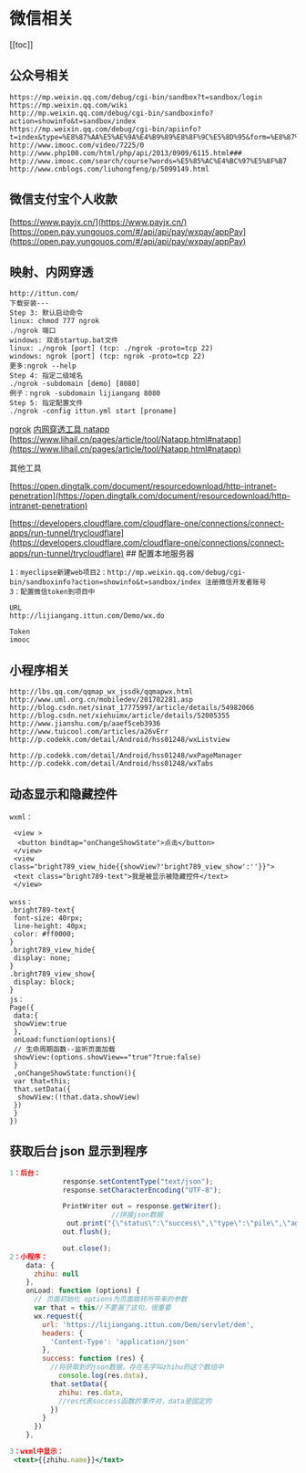 

# 微信相关
[[toc]]

## 公众号相关

```
https://mp.weixin.qq.com/debug/cgi-bin/sandbox?t=sandbox/login
https://mp.weixin.qq.com/wiki
http://mp.weixin.qq.com/debug/cgi-bin/sandboxinfo?action=showinfo&t=sandbox/index
https://mp.weixin.qq.com/debug/cgi-bin/apiinfo?t=index&type=%E8%87%AA%E5%AE%9A%E4%B9%89%E8%8F%9C%E5%8D%95&form=%E8%87%AA%E5%AE%9A%E4%B9%89%E8%8F%9C%E5%8D%95%E5%88%A0%E9%99%A4%E6%8E%A5%E5%8F%A3%20/menu/delete
http://www.imooc.com/video/7225/0
http://www.php100.com/html/php/api/2013/0909/6115.html###
http://www.imooc.com/search/course?words=%E5%85%AC%E4%BC%97%E5%8F%B7
http://www.cnblogs.com/liuhongfeng/p/5099149.html
```

## 微信支付宝个人收款

[https://www.payjx.cn/](https://www.payjx.cn/) [https://open.pay.yungouos.com/#/api/api/pay/wxpay/appPay](https://open.pay.yungouos.com/#/api/api/pay/wxpay/appPay)

## 映射、内网穿透

```
﻿http://ittun.com/
下载安装---
Step 3: 默认启动命令
linux: chmod 777 ngrok
./ngrok 端口
windows: 双击startup.bat文件
linux: ./ngrok [port] (tcp: ./ngrok -proto=tcp 22)
windows: ngrok [port] (tcp: ngrok -proto=tcp 22)
更多:ngrok --help
Step 4: 指定二级域名
./ngrok -subdomain [demo] [8080]
例子：ngrok -subdomain lijiangang 8080
Step 5: 指定配置文件
./ngrok -config ittun.yml start [proname]
```

[ngrok](https://ngrok.com/) [内网穿透工具 natapp](https://natapp.cn/) [https://www.lihail.cn/pages/article/tool/Natapp.html#natapp](https://www.lihail.cn/pages/article/tool/Natapp.html#natapp)

其他工具

[https://open.dingtalk.com/document/resourcedownload/http-intranet-penetration](https://open.dingtalk.com/document/resourcedownload/http-intranet-penetration)

[https://developers.cloudflare.com/cloudflare-one/connections/connect-apps/run-tunnel/trycloudflare](https://developers.cloudflare.com/cloudflare-one/connections/connect-apps/run-tunnel/trycloudflare) ## 配置本地服务器

```
1：myeclipse新建web项目2：http://mp.weixin.qq.com/debug/cgi-bin/sandboxinfo?action=showinfo&t=sandbox/index 注册微信开发者账号
3：配置微信token到项目中

URL
http://lijiangang.ittun.com/Demo/wx.do

Token
imooc

```

## 小程序相关

```
http://lbs.qq.com/qqmap_wx_jssdk/qqmapwx.html
http://www.uml.org.cn/mobiledev/201702281.asp
http://blog.csdn.net/sinat_17775997/article/details/54982066
http://blog.csdn.net/xiehuimx/article/details/52005355
http://www.jianshu.com/p/aaef5ceb3936
http://www.tuicool.com/articles/a26vErr
http://p.codekk.com/detail/Android/hss01248/wxListview

http://p.codekk.com/detail/Android/hss01248/wxPageManager
http://p.codekk.com/detail/Android/hss01248/wxTabs
```

## 动态显示和隐藏控件

```
wxml：

 <view >
  <button bindtap="onChangeShowState">点击</button>
 </view>
 <view class="bright789_view_hide{{showView?'bright789_view_show':''}}">
 <text class="bright789-text">我是被显示被隐藏控件</text>
 </view>

wxss：
.bright789-text{
 font-size: 40rpx;
 line-height: 40px;
 color: #ff0000;
}
.bright789_view_hide{
 display: none;
}
.bright789_view_show{
 display: block;
}
js：
Page({
 data:{
 showView:true
 },
 onLoad:function(options){
 // 生命周期函数--监听页面加载
 showView:(options.showView=="true"?true:false)
 }
 ,onChangeShowState:function(){
 var that=this;
 that.setData({
  showView:(!that.data.showView)
 })
 }
})
```

## 获取后台 json 显示到程序

```jsx
1：后台：
             response.setContentType("text/json");
             response.setCharacterEncoding("UTF-8");

             PrintWriter out = response.getWriter();
                         //拼接json数据
              out.print("{\"status\":\"success\",\"type\":\"pile\",\"age\":\"12\",\"name\":\"李明\"}");
             out.flush();

             out.close();
2：小程序：
    data: {
      zhihu: null
    },
    onLoad: function (options) {
      // 页面初始化 options为页面跳转所带来的参数
      var that = this//不要漏了这句，很重要
      wx.request({
        url: 'https://lijiangang.ittun.com/Dem/servlet/dem',
        headers: {
          'Content-Type': 'application/json'
        },
        success: function (res) {
          //将获取到的json数据，存在名字叫zhihu的这个数组中
            console.log(res.data),
          that.setData({
            zhihu: res.data,
            //res代表success函数的事件对，data是固定的
          })
        }
      })
    },

3：wxml中显示：
 <text>{{zhihu.name}}</text>

```